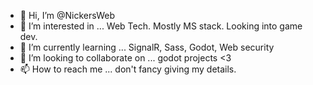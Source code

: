- 👋 Hi, I’m @NickersWeb
- 👀 I’m interested in ... Web Tech. Mostly MS stack. Looking into game dev.
- 🌱 I’m currently learning ... SignalR, Sass, Godot, Web security
- 💞️ I’m looking to collaborate on ... godot projects <3
- 📫 How to reach me ... don't fancy giving my details.

<!---
NickersWeb/NickersWeb is a ✨ special ✨ repository because its `README.md` (this file) appears on your GitHub profile.
You can click the Preview link to take a look at your changes.
--->
